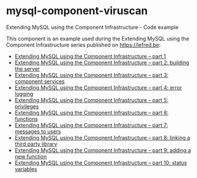 # mysql-component-viruscan
Extending MySQL using the Component Infrastructure - Code example

This component is an example used during the Extending MySQL using the Component Infrastructure series published on https://lefred.be:

* [Extending MySQL using the Component Infrastructure – part 1](https://lefred.be/content/extending-mysql-using-the-component-infrastructure-part-1/)
* [Extending MySQL using the Component Infrastructure – part 2: building the server](https://lefred.be/content/extending-mysql-using-the-component-infrastructure-part-2-building-the-server/)
* [Extending MySQL using the Component Infrastructure – part 3: component services](https://lefred.be/content/extending-mysql-using-the-component-infrastructure-part-3-component-services/)
* [Extending MySQL using the Component Infrastructure – part 4: error logging](https://lefred.be/content/extending-mysql-using-the-component-infrastructure-part-4-error-logging/)
* [Extending MySQL using the Component Infrastructure – part 5: privileges](https://lefred.be/content/extending-mysql-using-the-component-infrastructure-part-5-privileges/)
* [Extending MySQL using the Component Infrastructure – part 6: functions](https://lefred.be/content/extending-mysql-using-the-component-infrastructure-part-6-functions/)
* [Extending MySQL using the Component Infrastructure – part 7: messages to users](https://lefred.be/content/extending-mysql-using-the-component-infrastructure-part-7-messages-to-users/)
* [Extending MySQL using the Component Infrastructure – part 8: linking a third party library](https://lefred.be/content/extending-mysql-using-the-component-infrastructure-part-8-linking-a-third-party-library/)
* [Extending MySQL using the Component Infrastructure – part 9: adding a new function](https://lefred.be/content/extending-mysql-using-the-component-infrastructure-part-9-adding-a-new-function/)
* [Extending MySQL using the Component Infrastructure – part 10: status variables](https://lefred.be/content/extending-mysql-using-the-component-infrastructure-part-10-status-variables/)
